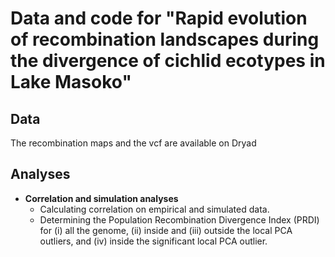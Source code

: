 # Data and code for "Rapid evolution of recombination landscapes during the divergence of cichlid ecotypes in Lake Masoko"

## Data
The recombination maps and the vcf are available on Dryad

## Analyses
* **Correlation and simulation analyses**
  * Calculating correlation on empirical and simulated data.
  * Determining the Population Recombination Divergence Index (PRDI) for (i) all the genome, (ii) inside and (iii) outside the local PCA outliers, and (iv) inside the significant local PCA outlier.
